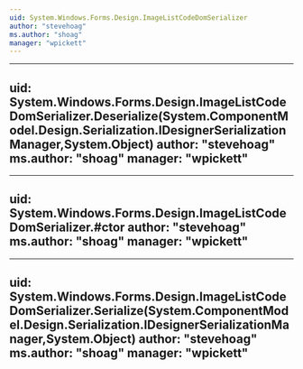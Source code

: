 ```yaml
---
uid: System.Windows.Forms.Design.ImageListCodeDomSerializer
author: "stevehoag"
ms.author: "shoag"
manager: "wpickett"
---
```


---
uid: System.Windows.Forms.Design.ImageListCodeDomSerializer.Deserialize(System.ComponentModel.Design.Serialization.IDesignerSerializationManager,System.Object)
author: "stevehoag"
ms.author: "shoag"
manager: "wpickett"
---

---
uid: System.Windows.Forms.Design.ImageListCodeDomSerializer.#ctor
author: "stevehoag"
ms.author: "shoag"
manager: "wpickett"
---

---
uid: System.Windows.Forms.Design.ImageListCodeDomSerializer.Serialize(System.ComponentModel.Design.Serialization.IDesignerSerializationManager,System.Object)
author: "stevehoag"
ms.author: "shoag"
manager: "wpickett"
---
